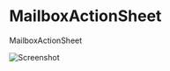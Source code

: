 MailboxActionSheet
==================

MailboxActionSheet

![Screenshot](http://i.imgur.com/WiqXz9m.png)
